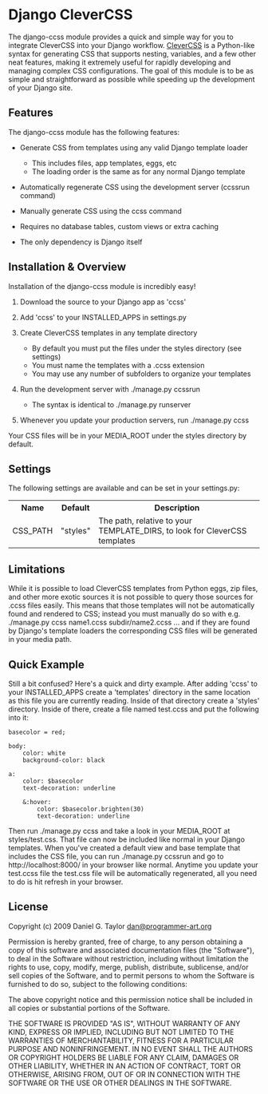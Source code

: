 Django CleverCSS
================
The django-ccss module provides a quick and simple way for you to integrate CleverCSS into your Django workflow. <a href="http://sandbox.pocoo.org/clevercss/">CleverCSS</a> is a Python-like syntax for generating CSS that supports nesting, variables, and a few other neat features, making it extremely useful for rapidly developing and managing complex CSS configurations. The goal of this module is to be as simple and straightforward as possible while speeding up the development of your Django site.

Features
--------
The django-ccss module has the following features:

 * Generate CSS from templates using any valid Django template loader
 
     * This includes files, app templates, eggs, etc
     * The loading order is the same as for any normal Django template
   
 * Automatically regenerate CSS using the development server (ccssrun command)
 * Manually generate CSS using the ccss command
 * Requires no database tables, custom views or extra caching
 * The only dependency is Django itself

Installation & Overview
-----------------------
Installation of the django-ccss module is incredibly easy!

 1. Download the source to your Django app as 'ccss'
 1. Add 'ccss' to your INSTALLED_APPS in settings.py
 1. Create CleverCSS templates in any template directory
 
     * By default you must put the files under the styles directory (see settings)
     * You must name the templates with a .ccss extension
     * You may use any number of subfolders to organize your templates
   
 1. Run the development server with ./manage.py ccssrun
 
     * The syntax is identical to ./manage.py runserver
   
 1. Whenever you update your production servers, run ./manage.py ccss

Your CSS files will be in your MEDIA_ROOT under the styles directory by default.

Settings
--------
The following settings are available and can be set in your settings.py:

<table>
    <tr>
        <th>Name</th>
        <th>Default</th>
        <th>Description</th>
    </tr>
    <tr>
        <td>CSS_PATH</td>
        <td>"styles"</td>
        <td>The path, relative to your TEMPLATE_DIRS, to look for CleverCSS templates</td>
    </tr>
</table>


Limitations
-----------
While it is possible to load CleverCSS templates from Python eggs, zip files, and other more exotic sources it is not possible to query those sources for .ccss files easily. This means that those templates will not be automatically found and rendered to CSS; instead you must manually do so with e.g. ./manage.py ccss name1.ccss subdir/name2.ccss ... and if they are found by Django's template loaders the corresponding CSS files will be generated in your media path.

Quick Example
-------------
Still a bit confused? Here's a quick and dirty example. After adding 'ccss' to your INSTALLED_APPS create a 'templates' directory in the same location as this file you are currently reading. Inside of that directory create a 'styles' directory. Inside of there, create a file named test.ccss and put the following into it:

    basecolor = red;
    
    body:
        color: white
        background-color: black
    
    a:
        color: $basecolor
        text-decoration: underline
        
        &:hover:
            color: $basecolor.brighten(30)
            text-decoration: underline
    
Then run ./manage.py ccss and take a look in your MEDIA_ROOT at styles/test.css. That file can now be included like normal in your Django templates. When you've created a default view and base template that includes the CSS file, you can run ./manage.py ccssrun and go to http://localhost:8000/ in your browser like normal. Anytime you update your test.ccss file the test.css file will be automatically regenerated, all you need to do is hit refresh in your browser.

License
-------
Copyright (c) 2009 Daniel G. Taylor <dan@programmer-art.org>

Permission is hereby granted, free of charge, to any person obtaining a copy
of this software and associated documentation files (the "Software"), to deal
in the Software without restriction, including without limitation the rights
to use, copy, modify, merge, publish, distribute, sublicense, and/or sell
copies of the Software, and to permit persons to whom the Software is
furnished to do so, subject to the following conditions:

The above copyright notice and this permission notice shall be included in
all copies or substantial portions of the Software.

THE SOFTWARE IS PROVIDED "AS IS", WITHOUT WARRANTY OF ANY KIND, EXPRESS OR
IMPLIED, INCLUDING BUT NOT LIMITED TO THE WARRANTIES OF MERCHANTABILITY,
FITNESS FOR A PARTICULAR PURPOSE AND NONINFRINGEMENT. IN NO EVENT SHALL THE
AUTHORS OR COPYRIGHT HOLDERS BE LIABLE FOR ANY CLAIM, DAMAGES OR OTHER
LIABILITY, WHETHER IN AN ACTION OF CONTRACT, TORT OR OTHERWISE, ARISING FROM,
OUT OF OR IN CONNECTION WITH THE SOFTWARE OR THE USE OR OTHER DEALINGS IN
THE SOFTWARE.

